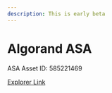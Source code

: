 ```yaml
---
description: This is early beta
---
```


# Algorand ASA

ASA Asset ID: 585221469

[Explorer Link](https://algoexplorer.io/asset/585221469)
